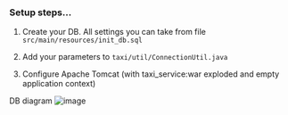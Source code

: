 ### Setup steps...
1) Create your DB. All settings you can take from file `src/main/resources/init_db.sql`

2) Add your parameters to `taxi/util/ConnectionUtil.java`

3) Configure Apache Tomcat (with taxi_service:war exploded and empty application context)

DB diagram
![image](https://user-images.githubusercontent.com/80956357/123057883-e9158900-d410-11eb-9919-8ddc5d74c675.png)

